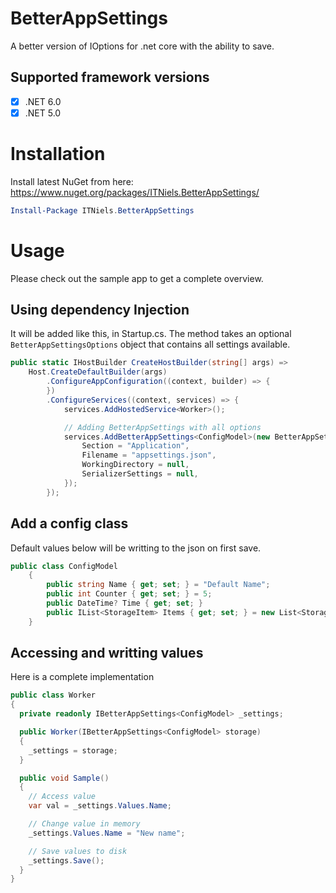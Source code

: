 # BetterAppSettings
A better version of IOptions for .net core with the ability to save.

## Supported framework versions
- [X] .NET 6.0
- [X] .NET 5.0

# Installation
Install latest NuGet from here: https://www.nuget.org/packages/ITNiels.BetterAppSettings/

```powershell
Install-Package ITNiels.BetterAppSettings
```

# Usage
Please check out the sample app to get a complete overview.

## Using dependency Injection
It will be added like this, in Startup.cs. The method takes an optional `BetterAppSettingsOptions` object that contains all settings available.
```C#
public static IHostBuilder CreateHostBuilder(string[] args) =>
	Host.CreateDefaultBuilder(args)
		.ConfigureAppConfiguration((context, builder) => {
		})
		.ConfigureServices((context, services) => {
			services.AddHostedService<Worker>();

			// Adding BetterAppSettings with all options
			services.AddBetterAppSettings<ConfigModel>(new BetterAppSettingsOptions {
				Section = "Application",
				Filename = "appsettings.json",
				WorkingDirectory = null,
				SerializerSettings = null,
			});
		});
```

## Add a config class
Default values below will be writting to the json on first save.
```C#
public class ConfigModel
	{
		public string Name { get; set; } = "Default Name";
		public int Counter { get; set; } = 5;
		public DateTime? Time { get; set; }
		public IList<StorageItem> Items { get; set; } = new List<StorageItem>();
	}
```

## Accessing and writting values
Here is a complete implementation
```C#
public class Worker
{
  private readonly IBetterAppSettings<ConfigModel> _settings;

  public Worker(IBetterAppSettings<ConfigModel> storage)
  {
    _settings = storage;
  }

  public void Sample()
  {
    // Access value
    var val = _settings.Values.Name;

    // Change value in memory
    _settings.Values.Name = "New name";

    // Save values to disk
    _settings.Save();
  }
}
```
